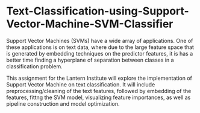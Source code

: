 # Text-Classification-using-Support-Vector-Machine-SVM-Classifier

Support Vector Machines (SVMs) have a wide array of applications. One of these applications is on text data, where due to the large feature space that is generated by embedding techniques on the predictor features, it is has a better time finding a hyperplane of separation between classes in a classification problem.

This assignment for the Lantern Institute will explore the implementation of Support Vector Machine on text classification. It will include preprocessing/cleaning of the text features, followed by embedding of the features, fittng the SVM model, visualizing feature importances, as well as pipeline construction and model optimization.


